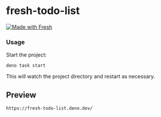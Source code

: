 # fresh-todo-list
[![Made with Fresh](https://fresh.deno.dev/fresh-badge.svg)](https://fresh.deno.dev)

### Usage

Start the project:

```
deno task start
```

This will watch the project directory and restart as necessary.

## Preview

```
https://fresh-todo-list.deno.dev/
```
